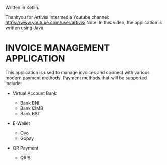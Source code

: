 Written in Kotlin.

Thankyou for Artivisi Intermedia
Youtube channel: https://www.youtube.com/user/artivisi
Note: In this video, the application is written using Java

# INVOICE MANAGEMENT APPLICATION #

This application is used to manage invoices and connect with various modern payment methods.
Payment methods that will be supported include:

* Virtual Account Bank
  * Bank BNI
  * Bank CIMB
  * Bank BSI
  
* E-Wallet
  * Ovo
  * Gopay
  
* QR Payment 
  * QRIS 
